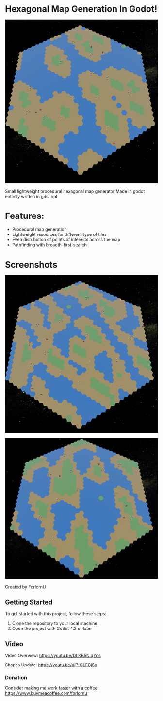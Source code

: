 # Hexagonal Map Generation In Godot!
![Screenshot](https://github.com/ForlornU/Images/blob/f9f94dd02c339c7dbc573c2c56e9eb570ed9d3ee/CellularGeneration.png)

Small lightweight procedural hexagonal map generator
Made in godot entirely written in gdscript

# Features:
- Procedural map generation
- Lightweight resources for different type of tiles
- Even distribution of points of interests across the map
- Pathfinding with breadth-first-search

# Screenshots
![Screenshot](https://github.com/ForlornU/Images/blob/f9f94dd02c339c7dbc573c2c56e9eb570ed9d3ee/PerlinGeneration.png)

![Screenshot](https://github.com/ForlornU/Images/blob/f9f94dd02c339c7dbc573c2c56e9eb570ed9d3ee/SimplexGeneration.png)

Created by ForlornU

## Getting Started

To get started with this project, follow these steps:

1. Clone the repository to your local machine.
2. Open the project with Godot 4.2 or later

## Video 

Video Overview:
https://youtu.be/DLKB5NiqYps

Shapes Update:
https://youtu.be/djP-CLFCj6o

### Donation
Consider making me work faster with a coffee:
https://www.buymeacoffee.com/forlornu
